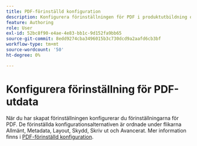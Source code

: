 ```yaml
---
title: PDF-förinställd konfiguration
description: Konfigurera förinställningen för PDF i produktutbildning och -inlärning.
feature: Authoring
role: User
exl-id: 52bc8f90-e4ae-4e83-bb1c-9d152fa9bb65
source-git-commit: 8edd9274cba3496015b3c730dcd9a2aafd6cb3bf
workflow-type: tm+mt
source-wordcount: '50'
ht-degree: 0%

---
```


# Konfigurera förinställning för PDF-utdata

När du har skapat förinställningen konfigurerar du förinställningarna för PDF. De förinställda konfigurationsalternativen är ordnade under flikarna Allmänt, Metadata, Layout, Skydd, Skriv ut och Avancerat. Mer information finns i [PDF-förinställd konfiguration](../web-editor/native-pdf-web-editor.md).
